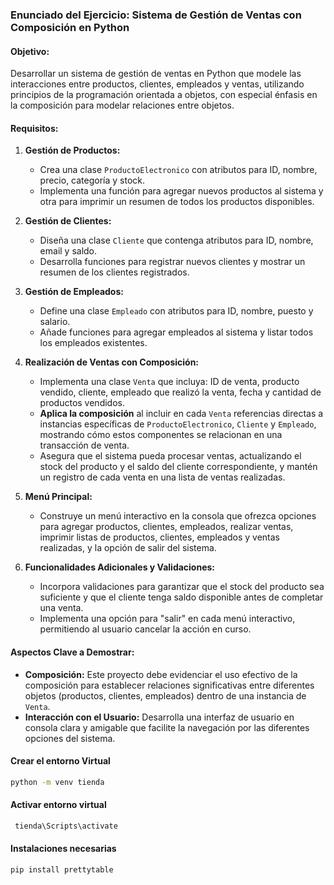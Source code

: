 ### Enunciado del Ejercicio: Sistema de Gestión de Ventas con Composición en Python

#### Objetivo:
Desarrollar un sistema de gestión de ventas en Python que modele las interacciones entre productos, clientes, empleados y ventas, utilizando principios de la programación orientada a objetos, con especial énfasis en la composición para modelar relaciones entre objetos.

#### Requisitos:

1. **Gestión de Productos:**
   - Crea una clase `ProductoElectronico` con atributos para ID, nombre, precio, categoría y stock.
   - Implementa una función para agregar nuevos productos al sistema y otra para imprimir un resumen de todos los productos disponibles.

2. **Gestión de Clientes:**
   - Diseña una clase `Cliente` que contenga atributos para ID, nombre, email y saldo.
   - Desarrolla funciones para registrar nuevos clientes y mostrar un resumen de los clientes registrados.

3. **Gestión de Empleados:**
   - Define una clase `Empleado` con atributos para ID, nombre, puesto y salario.
   - Añade funciones para agregar empleados al sistema y listar todos los empleados existentes.

4. **Realización de Ventas con Composición:**
   - Implementa una clase `Venta` que incluya: ID de venta, producto vendido, cliente, empleado que realizó la venta, fecha y cantidad de productos vendidos.
   - **Aplica la composición** al incluir en cada `Venta` referencias directas a instancias específicas de `ProductoElectronico`, `Cliente` y `Empleado`, mostrando cómo estos componentes se relacionan en una transacción de venta.
   - Asegura que el sistema pueda procesar ventas, actualizando el stock del producto y el saldo del cliente correspondiente, y mantén un registro de cada venta en una lista de ventas realizadas.

5. **Menú Principal:**
   - Construye un menú interactivo en la consola que ofrezca opciones para agregar productos, clientes, empleados, realizar ventas, imprimir listas de productos, clientes, empleados y ventas realizadas, y la opción de salir del sistema.

6. **Funcionalidades Adicionales y Validaciones:**
   - Incorpora validaciones para garantizar que el stock del producto sea suficiente y que el cliente tenga saldo disponible antes de completar una venta.
   - Implementa una opción para "salir" en cada menú interactivo, permitiendo al usuario cancelar la acción en curso.

#### Aspectos Clave a Demostrar:
- **Composición:** Este proyecto debe evidenciar el uso efectivo de la composición para establecer relaciones significativas entre diferentes objetos (productos, clientes, empleados) dentro de una instancia de `Venta`.
- **Interacción con el Usuario:** Desarrolla una interfaz de usuario en consola clara y amigable que facilite la navegación por las diferentes opciones del sistema.


#### Crear el entorno Virtual

```sh
python -m venv tienda
```
#### Activar entorno virtual 

```sh
 tienda\Scripts\activate
```
#### Instalaciones necesarias
   ```sh
   pip install prettytable
   ```